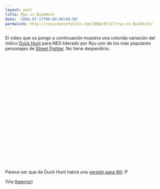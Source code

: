 ```yaml
---
layout: post
title: Ryu vs DuckHunt
date: '2006-07-17T00:00:00+00:00'
permalink: http://resistancefutile.com/2006/07/17/ryu-vs-duckhunt/
---
```

El vídeo que os pongo a continuación muestra una colorida variación del mítico <a href="http://en.wikipedia.org/wiki/Duck_Hunt">Duck Hunt</a> para NES liderado por Ryu uno de los más populares personajes de <a href="http://en.wikipedia.org/wiki/Street_Fighter">Street Fighter</a>. No tiene desperdicio.

<object width="425" height="350"><param name="movie" value="http://www.youtube.com/v/yv8hxvpAJOk"></param><embed src="http://www.youtube.com/v/yv8hxvpAJOk" type="application/x-shockwave-flash" width="425" height="350"></embed></object>

Parece ser que de Duck Hunt habrá una <a href="http://en.wikipedia.org/wiki/Duck_Hunt_Wii">versión para Wii</a> :P

(Vía <a href="http://www.therror.com/blog/10000101110/ryu_vs_duck_hunt">theerror</a>)
